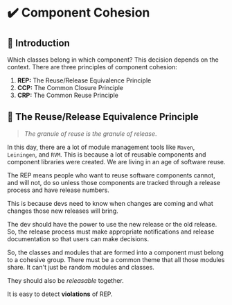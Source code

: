 # :heavy_check_mark: Component Cohesion

## :round_pushpin: Introduction
Which classes belong in which component? This decision depends on the context. There are three principles of component cohesion:
1. **REP:** The Reuse/Release Equivalence Principle
2. **CCP:** The Common Closure Principle
3. **CRP:** The Common Reuse Principle

## :round_pushpin: The Reuse/Release Equivalence Principle
>*The granule of reuse is the granule of release*.

In this day, there are a lot of module management tools like `Maven`, `Leiningen`, and `RVM`. This is because a lot of reusable components and component libraries were created. We are living in an age of software reuse.

The REP means people who want to reuse software components cannot, and will not, do so unless those components are tracked through a release process and have release numbers.

This is because devs need to know when changes are coming and what changes those new releases will bring.

The dev should have the power to use the new release or the old release. So, the release process must make appropriate notifications and release documentation so that users can make decisions.

So, the classes and modules that are formed into a component must belong to a cohesive group. There must be a common theme that all those modules share. It can't just be random modules and classes.

They should also be *releasable* together.

It is easy to detect **violations** of REP.
